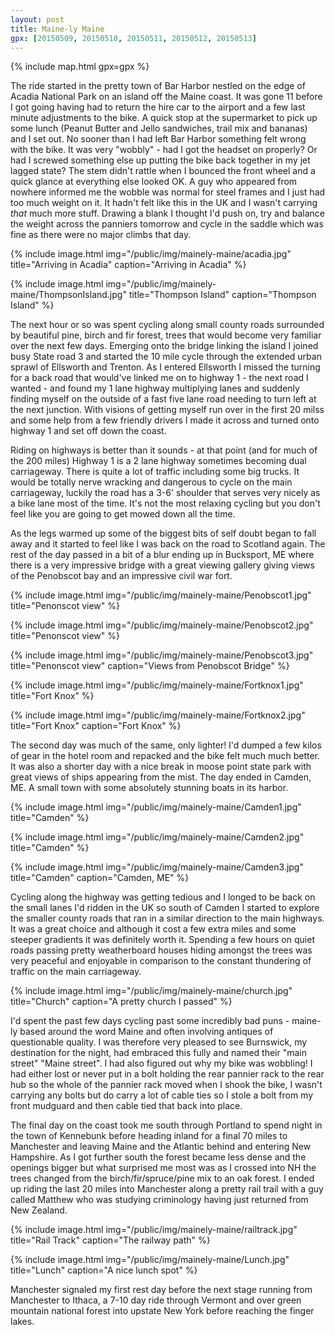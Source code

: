 ```yaml
---
layout: post
title: Maine-ly Maine
gpx: [20150509, 20150510, 20150511, 20150512, 20150513]
---
```


{% include map.html gpx=gpx %}

The ride started in the pretty town of Bar Harbor nestled on the edge of Acadia National Park on an island off the Maine coast. It was gone 11 before I got going having had to return the hire car to the airport and a few last minute adjustments to the bike. A quick stop at the supermarket to pick up some lunch (Peanut Butter and Jello sandwiches, trail mix and bananas) and I set out. No sooner than I had left Bar Harbor something felt wrong with the bike. It was very "wobbly" - had I got the headset on properly? Or had I screwed something else up putting the bike back together in my jet lagged state? The stem didn't rattle when I bounced the front wheel and a quick glance at everything else looked OK. A guy who appeared from nowhere informed me the wobble was normal for steel frames and I just had too much weight on it. It hadn't felt like this in the UK and I wasn't carrying  *that* much more stuff.  Drawing a blank I thought I'd push on, try and balance the weight across the panniers tomorrow and cycle in the saddle which was fine as there were no major climbs that day.
 
{% include image.html img="/public/img/mainely-maine/acadia.jpg" title="Arriving in Acadia" caption="Arriving in Acadia" %}

{% include image.html img="/public/img/mainely-maine/ThompsonIsland.jpg" title="Thompson Island" caption="Thompson Island" %}

The next hour or so was spent cycling along small county roads surrounded by beautiful pine, birch and fir forest, trees that would become very familiar over the next few days. Emerging onto the bridge linking the island I joined busy State road 3 and started the 10 mile cycle through the extended urban sprawl of Ellsworth and Trenton. As I entered Ellsworth I missed the turning for a back road that would've linked me on to highway 1 - the next road I wanted - and found my 1 lane highway multiplying lanes and suddenly finding myself on the outside of a fast five lane road needing to turn left at the next junction. With visions of getting myself run over in the first 20 milss and some help from a few friendly drivers I made it across and turned onto highway 1 and set off down the coast. 

Riding on highways is better than it sounds - at that point (and for much of the 200 miles) Highway 1 is a 2 lane highway sometimes becoming dual carriageway. There is quite a lot of traffic including some big trucks. It would be totally nerve wracking and dangerous to cycle on the main carriageway, luckily the road has a 3-6' shoulder that serves very nicely as a bike lane most of the time. It's not the most relaxing cycling but you don't feel like you are going to get mowed down all the time.  

As the legs warmed up some of the biggest bits of self doubt began to fall away and it started to feel like I was back on the road to Scotland again. The rest of the day passed in a bit of a blur ending up in Bucksport, ME where there is a very impressive bridge with a great viewing gallery giving views of the Penobscot bay and an impressive civil war fort. 

{% include image.html img="/public/img/mainely-maine/Penobscot1.jpg" title="Penonscot view" %}

{% include image.html img="/public/img/mainely-maine/Penobscot2.jpg" title="Penonscot view" %}

{% include image.html img="/public/img/mainely-maine/Penobscot3.jpg" title="Penonscot view" caption="Views from Penobscot Bridge" %}

{% include image.html img="/public/img/mainely-maine/Fortknox1.jpg" title="Fort Knox" %}

{% include image.html img="/public/img/mainely-maine/Fortknox2.jpg" title="Fort Knox" caption="Fort Knox" %}


The second day was much of the same, only lighter! I'd dumped a few kilos of gear in the hotel room and repacked and the bike felt much much better. It was also a shorter day with a nice break in moose point state park with great views of ships appearing from the mist. The day ended in Camden, ME. A small town with some absolutely stunning boats in its harbor.

{% include image.html img="/public/img/mainely-maine/Camden1.jpg" title="Camden" %}

{% include image.html img="/public/img/mainely-maine/Camden2.jpg" title="Camden" %}

{% include image.html img="/public/img/mainely-maine/Camden3.jpg" title="Camden" caption="Camden, ME" %}

Cycling along the highway was getting tedious and I longed to be back on the small lanes I'd ridden in the UK so south of Camden I started to explore the smaller county roads that ran in a similar direction to the main highways. It was a great choice and although it cost a few extra miles and some steeper gradients it was definitely worth it.  Spending a few hours on quiet roads passing pretty weatherboard houses hiding amongst the trees was very peaceful and enjoyable in comparison to the constant thundering of traffic on the main carriageway. 

{% include image.html img="/public/img/mainely-maine/church.jpg" title="Church" caption="A pretty church I passed" %}

I'd spent the past few days cycling past some incredibly bad puns - maine-ly based around the word Maine and often involving antiques of questionable quality. I was therefore very pleased to see Burnswick, my destination for the night, had embraced this fully and named their "main street" "Maine street". I had also figured out why my bike was wobbling! I had either lost or never put in a bolt holding the rear pannier rack to the rear hub so the whole of the pannier rack moved when I shook the bike, I wasn't carrying any bolts but do carry a lot of cable ties so I stole a bolt from my front mudguard and then cable tied that back into place. 

The final day on the coast took me south through Portland to spend night in the town of Kennebunk before heading inland for a final 70 miles to Manchester and leaving Maine and the Atlantic behind and entering New Hampshire. As I got further south the forest became less dense and the openings bigger but what surprised me most was as I crossed into NH the trees changed from the birch/fir/spruce/pine mix to an oak forest. I ended up riding the last 20 miles into Manchester along a pretty rail trail with a guy called Matthew who was studying criminology having just returned from New Zealand.

{% include image.html img="/public/img/mainely-maine/railtrack.jpg" title="Rail Track" caption="The railway path" %}

{% include image.html img="/public/img/mainely-maine/Lunch.jpg" title="Lunch" caption="A nice lunch spot" %}

Manchester signaled my first rest day before the next stage running from Manchester to Ithaca, a 7-10 day ride through Vermont and over green mountain national forest into upstate New York before reaching the finger lakes. 
